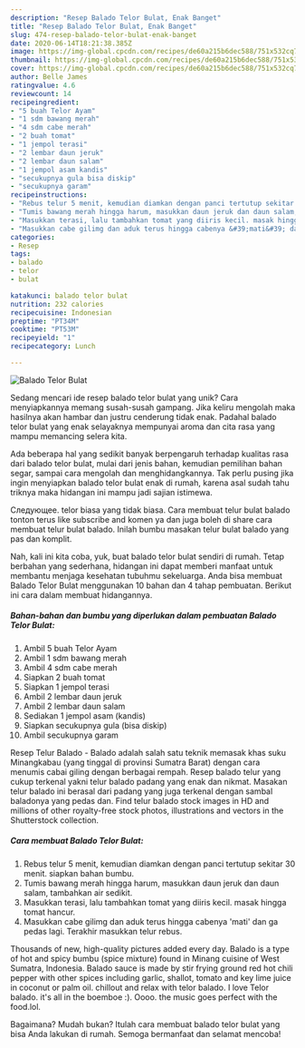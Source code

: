 ```yaml
---
description: "Resep Balado Telor Bulat, Enak Banget"
title: "Resep Balado Telor Bulat, Enak Banget"
slug: 474-resep-balado-telor-bulat-enak-banget
date: 2020-06-14T18:21:38.385Z
image: https://img-global.cpcdn.com/recipes/de60a215b6dec588/751x532cq70/balado-telor-bulat-foto-resep-utama.jpg
thumbnail: https://img-global.cpcdn.com/recipes/de60a215b6dec588/751x532cq70/balado-telor-bulat-foto-resep-utama.jpg
cover: https://img-global.cpcdn.com/recipes/de60a215b6dec588/751x532cq70/balado-telor-bulat-foto-resep-utama.jpg
author: Belle James
ratingvalue: 4.6
reviewcount: 14
recipeingredient:
- "5 buah Telor Ayam"
- "1 sdm bawang merah"
- "4 sdm cabe merah"
- "2 buah tomat"
- "1 jempol terasi"
- "2 lembar daun jeruk"
- "2 lembar daun salam"
- "1 jempol asam kandis"
- "secukupnya gula bisa diskip"
- "secukupnya garam"
recipeinstructions:
- "Rebus telur 5 menit, kemudian diamkan dengan panci tertutup sekitar 30 menit. siapkan bahan bumbu."
- "Tumis bawang merah hingga harum, masukkan daun jeruk dan daun salam, tambahkan air sedikit."
- "Masukkan terasi, lalu tambahkan tomat yang diiris kecil. masak hingga tomat hancur."
- "Masukkan cabe gilimg dan aduk terus hingga cabenya &#39;mati&#39; dan ga pedas lagi. Terakhir masukkan telur rebus."
categories:
- Resep
tags:
- balado
- telor
- bulat

katakunci: balado telor bulat 
nutrition: 232 calories
recipecuisine: Indonesian
preptime: "PT34M"
cooktime: "PT53M"
recipeyield: "1"
recipecategory: Lunch

---
```



![Balado Telor Bulat](https://img-global.cpcdn.com/recipes/de60a215b6dec588/751x532cq70/balado-telor-bulat-foto-resep-utama.jpg)

Sedang mencari ide resep balado telor bulat yang unik? Cara menyiapkannya memang susah-susah gampang. Jika keliru mengolah maka hasilnya akan hambar dan justru cenderung tidak enak. Padahal balado telor bulat yang enak selayaknya mempunyai aroma dan cita rasa yang mampu memancing selera kita.

Ada beberapa hal yang sedikit banyak berpengaruh terhadap kualitas rasa dari balado telor bulat, mulai dari jenis bahan, kemudian pemilihan bahan segar, sampai cara mengolah dan menghidangkannya. Tak perlu pusing jika ingin menyiapkan balado telor bulat enak di rumah, karena asal sudah tahu triknya maka hidangan ini mampu jadi sajian istimewa.

Следующее. telor biasa yang tidak biasa. Cara membuat telur bulat balado tonton terus like subscribe and komen ya dan juga boleh di share cara membuat telur bulat balado. Inilah bumbu masakan telur bulat balado yang pas dan komplit.


Nah, kali ini kita coba, yuk, buat balado telor bulat sendiri di rumah. Tetap berbahan yang sederhana, hidangan ini dapat memberi manfaat untuk membantu menjaga kesehatan tubuhmu sekeluarga. Anda bisa membuat Balado Telor Bulat menggunakan 10 bahan dan 4 tahap pembuatan. Berikut ini cara dalam membuat hidangannya.

<!--inarticleads1-->

##### Bahan-bahan dan bumbu yang diperlukan dalam pembuatan Balado Telor Bulat:

1. Ambil 5 buah Telor Ayam
1. Ambil 1 sdm bawang merah
1. Ambil 4 sdm cabe merah
1. Siapkan 2 buah tomat
1. Siapkan 1 jempol terasi
1. Ambil 2 lembar daun jeruk
1. Ambil 2 lembar daun salam
1. Sediakan 1 jempol asam (kandis)
1. Siapkan secukupnya gula (bisa diskip)
1. Ambil secukupnya garam


Resep Telur Balado - Balado adalah salah satu teknik memasak khas suku Minangkabau (yang tinggal di provinsi Sumatra Barat) dengan cara menumis cabai giling dengan berbagai rempah. Resep balado telur yang cukup terkenal yakni telur balado padang yang enak dan nikmat. Masakan telur balado ini berasal dari padang yang juga terkenal dengan sambal baladonya yang pedas dan. Find telur balado stock images in HD and millions of other royalty-free stock photos, illustrations and vectors in the Shutterstock collection. 

<!--inarticleads2-->

##### Cara membuat Balado Telor Bulat:

1. Rebus telur 5 menit, kemudian diamkan dengan panci tertutup sekitar 30 menit. siapkan bahan bumbu.
1. Tumis bawang merah hingga harum, masukkan daun jeruk dan daun salam, tambahkan air sedikit.
1. Masukkan terasi, lalu tambahkan tomat yang diiris kecil. masak hingga tomat hancur.
1. Masukkan cabe gilimg dan aduk terus hingga cabenya &#39;mati&#39; dan ga pedas lagi. Terakhir masukkan telur rebus.


Thousands of new, high-quality pictures added every day. Balado is a type of hot and spicy bumbu (spice mixture) found in Minang cuisine of West Sumatra, Indonesia. Balado sauce is made by stir frying ground red hot chili pepper with other spices including garlic, shallot, tomato and key lime juice in coconut or palm oil. chillout and relax with telor balado. I love Telor balado. it&#39;s all in the boemboe :). Oooo. the music goes perfect with the food.lol. 

Bagaimana? Mudah bukan? Itulah cara membuat balado telor bulat yang bisa Anda lakukan di rumah. Semoga bermanfaat dan selamat mencoba!
